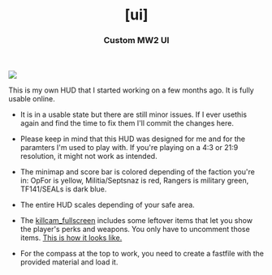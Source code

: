 <h1 align="center">[ui]</h1> 
<h3 align="center">Custom MW2 UI</h3>

<br><br><img src="https://i.gyazo.com/ba02e392b34966f597f4bcf49d3237d0.png" align="center">


This is my own HUD that I started working on a few months ago. It is fully usable online.

- It is in a usable state but there are still minor issues. If I ever usethis again and find the time to fix them I'll commit the changes here.

- Please keep in mind that this HUD was designed for me and for the paramters I'm used to play with. If you're playing on a 4:3 or 21:9 resolution, it might not work as intended.

- The minimap and score bar is colored depending of the faction you're in: OpFor is yellow, Militia/Septsnaz is red, Rangers is military green, TF141/SEALs is dark blue.

- The entire HUD scales depending of your safe area.

- The [killcam_fullscreen](https://github.com/sortileges/iw4mods/blob/master/ui/ui_mp/killcam_fullscreen.menu) includes some leftover items that let you show the player's perks and weapons. You only have to uncomment those items. [This is how it looks like.](https://i.gyazo.com/66a5970ef480d53deee2397315d67de5.png) 

- For the compass at the top to work, you need to create a fastfile with the provided material and load it.
